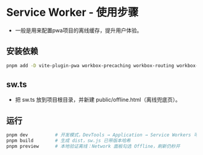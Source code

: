 # Service Worker - 使用步骤

- 一般是用来配置pwa项目的离线缓存，提升用户体验。

## 安装依赖

```bash
pnpm add -D vite-plugin-pwa workbox-precaching workbox-routing workbox-strategies workbox-expiration workbox-cacheable-response
```

## sw.ts

- 把 sw.ts 放到项目根目录，并新建 public/offline.html（离线兜底页）。

## 运行

```bash
pnpm dev          # 开发模式，DevTools → Application → Service Workers 可见
pnpm build        # 生成 dist，sw.js 已带版本哈希
pnpm preview      # 本地验证离线：Network 面板勾选 Offline，刷新仍秒开
```
